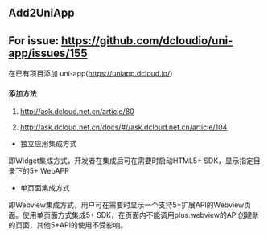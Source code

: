 ## Add2UniApp

## For issue: https://github.com/dcloudio/uni-app/issues/155

在已有项目添加 uni-app(https://uniapp.dcloud.io/)

#### 添加方法

1. http://ask.dcloud.net.cn/article/80

2. http://ask.dcloud.net.cn/docs/#//ask.dcloud.net.cn/article/104


+ 独立应用集成方式

即Widget集成方式，开发者在集成后可在需要时启动HTML5+ SDK，显示指定目录下的5+ WebAPP

+ 单页面集成方式

即Webview集成方式，用户可在需要时显示一个支持5+扩展API的Webview页面。使用单页面方式集成5+ SDK，在页面内不能调用plus.webview的API创建新的页面，其他5+API的使用不受影响。
